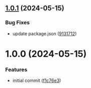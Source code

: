 ## [1.0.1](https://github.com/ckasidis/prettier-config/compare/v1.0.0...v1.0.1) (2024-05-15)


### Bug Fixes

* update package.json ([9131712](https://github.com/ckasidis/prettier-config/commit/9131712a60571856fe97fe428236bd521b8db219))

# 1.0.0 (2024-05-15)


### Features

* initial commit ([f1c76e3](https://github.com/ckasidis/prettier-config/commit/f1c76e3528f31ee739e9a86d75af8b3b5d05bb64))
